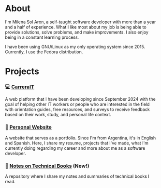 # About
I'm Milena Sol Aron, a self-taught software developer with more than a year and a half of experience. What I like most about my job is being able to provide solutions, solve problems, and make improvements. I also enjoy being in a constant learning process.

I have been using GNU/Linux as my only operating system since 2015. Currently, I use the Fedora
distribution.

# Projects
### 💻 [CarreraIT](https://www.carrerait.lat/)
A web platform that I have been developing since September 2024 with the goal of helping other IT workers or people who are interested in the field with orientation guides, free resources, and surveys to receive feedback based on their work, study, and personal life context.

### 🌸 [Personal Website](https://milenasolaron.vercel.app/en)
A website that serves as a portfolio. Since I'm from Argentina, it's in English and Spanish. Here, I share my resume, projects that I've made, what I'm currently doing regarding my career and more about me as a software developer.

###  📝 [Notes on Technical Books](https://github.com/aronmilenait/tech-book-notes) (New!)
A repository where I share my notes and summaries of technical books I read.
